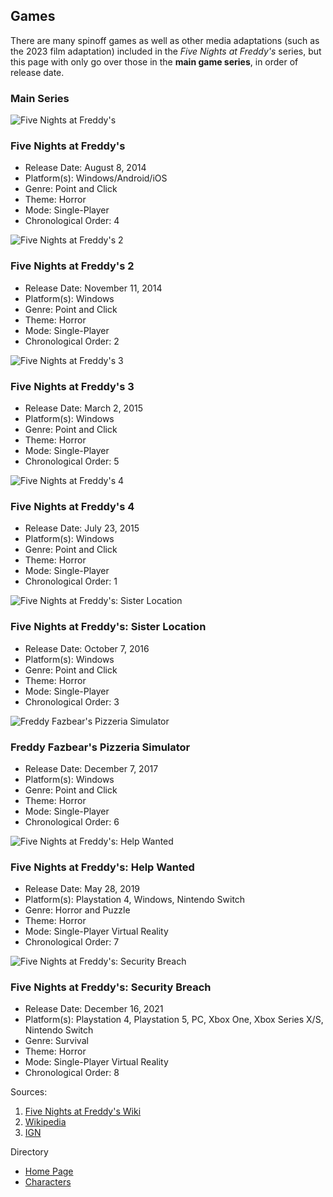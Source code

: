 ## Games
There are many spinoff games as well as other media adaptations (such as the 2023 film adaptation) included in the _Five Nights at Freddy's_ series, but this page with only go over those in the **main game series**, in order of release date. 

### Main Series
![Five Nights at Freddy's](https://static.wikia.nocookie.net/freddy-fazbears-pizza/images/d/da/FNaF1.jpg/revision/latest/scale-to-width-down/350?cb=20230410020858)  
### Five Nights at Freddy's
* Release Date: August 8, 2014
* Platform(s): Windows/Android/iOS
* Genre: Point and Click
* Theme: Horror
* Mode: Single-Player
* Chronological Order: 4

![Five Nights at Freddy's 2](https://static.wikia.nocookie.net/freddy-fazbears-pizza/images/7/73/FNAF_2_picture.png/revision/latest/scale-to-width-down/350?cb=20141112195621) 
### Five Nights at Freddy's 2
* Release Date: November 11, 2014
* Platform(s): Windows
* Genre: Point and Click
* Theme: Horror
* Mode: Single-Player
* Chronological Order: 2

![Five Nights at Freddy's 3](https://static.wikia.nocookie.net/freddy-fazbears-pizza/images/7/70/FNaF3_Steam_Greenlight_Icon.png/revision/latest/scale-to-width-down/350?cb=20150130050641)  
### Five Nights at Freddy's 3
* Release Date: March 2, 2015
* Platform(s): Windows
* Genre: Point and Click
* Theme: Horror
* Mode: Single-Player
* Chronological Order: 5

![Five Nights at Freddy's 4](https://static.wikia.nocookie.net/freddy-fazbears-pizza/images/6/6c/Fnaf_4_desktop_icon.jpg/revision/latest/scale-to-width-down/350?cb=20150723014651)  
### Five Nights at Freddy's 4
* Release Date: July 23, 2015
* Platform(s): Windows
* Genre: Point and Click
* Theme: Horror
* Mode: Single-Player
* Chronological Order: 1

![Five Nights at Freddy's: Sister Location](https://static.wikia.nocookie.net/freddy-fazbears-pizza/images/e/e5/FNAFSL_Steam_Store_Page_Header.jpg/revision/latest/scale-to-width-down/350?cb=20161011230759)  
### Five Nights at Freddy's: Sister Location
* Release Date: October 7, 2016
* Platform(s): Windows
* Genre: Point and Click
* Theme: Horror
* Mode: Single-Player
* Chronological Order: 3

![Freddy Fazbear's Pizzeria Simulator](https://static.wikia.nocookie.net/freddy-fazbears-pizza/images/1/1c/FFPS_Steam_Header.jpg/revision/latest/scale-to-width-down/350?cb=20171207081037)  
### Freddy Fazbear's Pizzeria Simulator
* Release Date: December 7, 2017
* Platform(s): Windows
* Genre: Point and Click
* Theme: Horror
* Mode: Single-Player
* Chronological Order: 6

![Five Nights at Freddy's: Help Wanted](https://static.wikia.nocookie.net/freddy-fazbears-pizza/images/f/f2/Helpwantedteaser2.jpg/revision/latest/scale-to-width-down/350?cb=20190325224219)  
### Five Nights at Freddy's: Help Wanted
* Release Date: May 28, 2019
* Platform(s): Playstation 4, Windows, Nintendo Switch
* Genre: Horror and Puzzle
* Theme: Horror
* Mode: Single-Player Virtual Reality
* Chronological Order: 7

![Five Nights at Freddy's: Security Breach](https://static.wikia.nocookie.net/freddy-fazbears-pizza/images/f/f9/Security_breach_poster.jpg/revision/latest/scale-to-width-down/333?cb=20211202165652)  
### Five Nights at Freddy's: Security Breach
* Release Date: December 16, 2021
* Platform(s): Playstation 4, Playstation 5, PC, Xbox One, Xbox Series X/S, Nintendo Switch
* Genre: Survival
* Theme: Horror
* Mode: Single-Player Virtual Reality
* Chronological Order: 8

Sources: 
1. [Five Nights at Freddy's Wiki](https://freddy-fazbears-pizza.fandom.com/wiki/Category:FNAF:_Five_Nights_at_Freddy%27s_Saga)
2. [Wikipedia](https://en.wikipedia.org/wiki/Five_Nights_at_Freddy%27s)
3. [IGN](https://www.ign.com/articles/fnaf-games-in-order)

Directory
* [Home Page](README.md)
* [Characters](MainCharacters.md)
